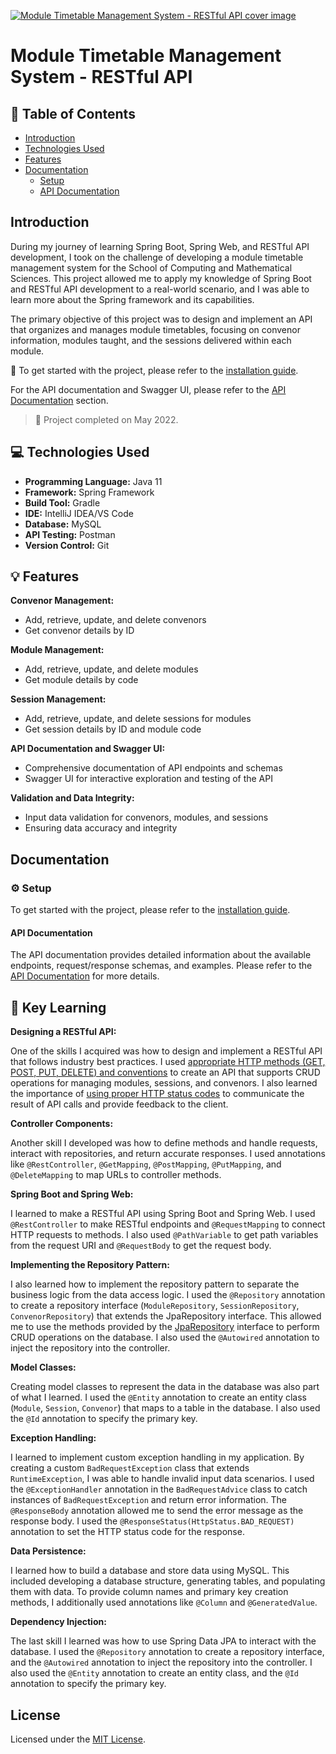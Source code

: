 [![Module Timetable Management System - RESTful API cover image](./docs/cover.png)](https://app.swaggerhub.com/apis-docs/Esh07/Module-Timetable-Management-System-RESTful-API/1.0.0#/)

# Module Timetable Management System - RESTful API

## :page_facing_up: Table of Contents

- [Introduction](#introduction)
- [Technologies Used](#computer-technologies-used)
- [Features](#bulb-features)
- [Documentation](#gear-setup)
  - [Setup](#gear-setup)
  - [API Documentation](#api-documentation)

## Introduction

During my journey of learning Spring Boot, Spring Web, and RESTful API development, I took on the challenge of developing a module timetable management system for the School of Computing and Mathematical Sciences. This project allowed me to apply my knowledge of Spring Boot and RESTful API development to a real-world scenario, and I was able to learn more about the Spring framework and its capabilities.

The primary objective of this project was to design and implement an API that organizes and manages module timetables, focusing on convenor information, modules taught, and the sessions delivered within each module.

<!-- project completed  -->

:book: To get started with the project, please refer to the [installation guide](./Documentation.md#getting-started).

For the API documentation and Swagger UI, please refer to the [API Documentation](https://app.swaggerhub.com/apis-docs/Esh07/Module-Timetable-Management-System-RESTful-API/1.0.0#/) section.

> :tada: Project completed on May 2022.

## :computer: Technologies Used

- **Programming Language:** Java 11
- **Framework:** Spring Framework
- **Build Tool:** Gradle
- **IDE:** IntelliJ IDEA/VS Code
- **Database:** MySQL
- **API Testing:** Postman
- **Version Control:** Git

## :bulb: Features

**Convenor Management:**

- Add, retrieve, update, and delete convenors
- Get convenor details by ID

**Module Management:**

- Add, retrieve, update, and delete modules
- Get module details by code

**Session Management:**

- Add, retrieve, update, and delete sessions for modules
- Get session details by ID and module code

**API Documentation and Swagger UI:**

- Comprehensive documentation of API endpoints and schemas
- Swagger UI for interactive exploration and testing of the API

**Validation and Data Integrity:**

- Input data validation for convenors, modules, and sessions
- Ensuring data accuracy and integrity

## Documentation

### :gear: Setup

To get started with the project, please refer to the [installation guide]().

#### API Documentation

The API documentation provides detailed information about the available endpoints, request/response schemas, and examples. Please refer to the [API Documentation](https://app.swaggerhub.com/apis-docs/Esh07/Module-Timetable-Management-System-RESTful-API/1.0.0#/) for more details.

## :key: Key Learning

**Designing a RESTful API:**

One of the skills I acquired was how to design and implement a RESTful API that follows industry best practices. I used [appropriate HTTP methods (GET, POST, PUT, DELETE) and conventions](https://restfulapi.net/http-methods/) to create an API that supports CRUD operations for managing modules, sessions, and convenors. I also learned the importance of [using proper HTTP status codes](https://en.wikipedia.org/wiki/List_of_HTTP_status_codes) to communicate the result of API calls and provide feedback to the client.

**Controller Components:**

Another skill I developed was how to define methods and handle requests, interact with repositories, and return accurate responses. I used annotations like `@RestController`, `@GetMapping`, `@PostMapping`, `@PutMapping`, and `@DeleteMapping` to map URLs to controller methods.

**Spring Boot and Spring Web:**

I learned to make a RESTful API using Spring Boot and Spring Web. I used `@RestController` to make RESTful endpoints and `@RequestMapping` to connect HTTP requests to methods. I also used `@PathVariable` to get path variables from the request URI and `@RequestBody` to get the request body.

**Implementing the Repository Pattern:**

I also learned how to implement the repository pattern to separate the business logic from the data access logic. I used the `@Repository` annotation to create a repository interface (`ModuleRepository`, `SessionRepository`, `ConvenorRepository`) that extends the JpaRepository interface. This allowed me to use the methods provided by the [JpaRepository](https://docs.spring.io/spring-data/data-jpa/docs/current/api/org/springframework/data/jpa/repository/JpaRepository.html) interface to perform CRUD operations on the database. I also used the `@Autowired` annotation to inject the repository into the controller.

**Model Classes:**

Creating model classes to represent the data in the database was also part of what I learned. I used the `@Entity` annotation to create an entity class (`Module`, `Session`, `Convenor`) that maps to a table in the database. I also used the `@Id` annotation to specify the primary key.

**Exception Handling:**

I learned to implement custom exception handling in my application. By creating a custom `BadRequestException` class that extends `RuntimeException`, I was able to handle invalid input data scenarios. I used the `@ExceptionHandler` annotation in the `BadRequestAdvice` class to catch instances of `BadRequestException` and return error information. The `@ResponseBody` annotation allowed me to send the error message as the response body. I used the `@ResponseStatus(HttpStatus.BAD_REQUEST)` annotation to set the HTTP status code for the response.

**Data Persistence:**

I learned how to build a database and store data using MySQL. This included developing a database structure, generating tables, and populating them with data. To provide column names and primary key creation methods, I additionally used annotations like `@Column` and `@GeneratedValue`.

**Dependency Injection:**

The last skill I learned was how to use Spring Data JPA to interact with the database. I used the `@Repository` annotation to create a repository interface, and the `@Autowired` annotation to inject the repository into the controller. I also used the `@Entity` annotation to create an entity class, and the `@Id` annotation to specify the primary key.

## License

Licensed under the [MIT License](./LICENSE).
